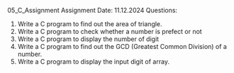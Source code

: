 05_C_Assignment
Assignment Date: 11.12.2024
Questions:
1. Write a C program to find out the area of triangle.
2. Write a C program to check whether a number is prefect or not
3. Write a C program to display the number of digit 
4. Write a C program to find out the GCD (Greatest Common Division) of a number.
5. Write a C program to display the input digit of array.

